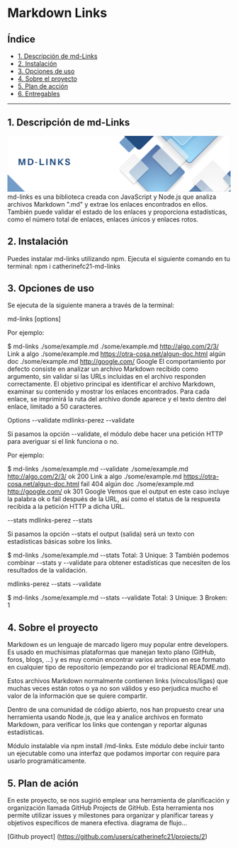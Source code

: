 # Markdown Links

## Índice

* [1. Descripción de md-Links](#1-descripción)
* [2. Instalación](#2-instalación)
* [3. Opciones de uso](#3-objetivos-de-aprendizaje)
* [4. Sobre el proyecto](#4-consideraciones-generales)
* [5. Plan de acción](#5-criterios-de-aceptación-mínimos-del-proyecto)
* [6. Entregables](#6-entregables)
***

## 1. Descripción de md-Links
![project](images/portada.png)
md-links es una biblioteca creada con JavaScript y Node.js que analiza archivos Markdown ".md" y extrae los enlaces encontrados en ellos. También puede validar el estado de los enlaces y proporciona estadísticas, como el número total de enlaces, enlaces únicos y enlaces rotos.


## 2. Instalación

Puedes instalar md-links utilizando npm. Ejecuta el siguiente comando en tu terminal:
npm i catherinefc21-md-links

## 3. Opciones de uso

Se ejecuta de la siguiente manera a través de la terminal:

md-links <path-to-file> [options]

Por ejemplo:

$ md-links ./some/example.md
./some/example.md http://algo.com/2/3/ Link a algo
./some/example.md https://otra-cosa.net/algun-doc.html algún doc
./some/example.md http://google.com/ Google
El comportamiento por defecto consiste en analizar un archivo Markdown recibido como argumento, sin validar si las URLs incluidas en el archivo responden correctamente. El objetivo principal es identificar el archivo Markdown, examinar su contenido y mostrar los enlaces encontrados. Para cada enlace, se imprimirá la ruta del archivo donde aparece y el texto dentro del enlace, limitado a 50 caracteres.

Options
--validate
mdlinks-perez <path-to-file> --validate

Si pasamos la opción --validate, el módulo debe hacer una petición HTTP para averiguar si el link funciona o no.

Por ejemplo:

$ md-links ./some/example.md --validate
./some/example.md http://algo.com/2/3/ ok 200 Link a algo
./some/example.md https://otra-cosa.net/algun-doc.html fail 404 algún doc
./some/example.md http://google.com/ ok 301 Google
Vemos que el output en este caso incluye la palabra ok o fail después de la URL, así como el status de la respuesta recibida a la petición HTTP a dicha URL.

--stats
mdlinks-perez <path-to-file> --stats

Si pasamos la opción --stats el output (salida) será un texto con estadísticas básicas sobre los links.

$ md-links ./some/example.md --stats
Total: 3
Unique: 3
También podemos combinar --stats y --validate para obtener estadísticas que necesiten de los resultados de la validación.

mdlinks-perez <path-to-file> --stats --validate

$ md-links ./some/example.md --stats --validate
Total: 3
Unique: 3
Broken: 1

## 4. Sobre el proyecto
Markdown es un lenguaje de marcado ligero muy popular entre developers. Es usado en muchísimas plataformas que manejan texto plano (GitHub, foros, blogs, ...) y es muy común encontrar varios archivos en ese formato en cualquier tipo de repositorio (empezando por el tradicional README.md).

Estos archivos Markdown normalmente contienen links (vínculos/ligas) que muchas veces están rotos o ya no son válidos y eso perjudica mucho el valor de la información que se quiere compartir.

Dentro de una comunidad de código abierto, nos han propuesto crear una herramienta usando Node.js, que lea y analice archivos en formato Markdown, para verificar los links que contengan y reportar algunas estadísticas.

Módulo instalable via npm install <github-user>/md-links. Este módulo debe incluir tanto un ejecutable como una interfaz que podamos importar con require para usarlo programáticamente.


## 5. Plan de ación
En este proyecto, se nos sugirió emplear una herramienta de planificación y organización llamada GitHub Projects de GitHub. Esta herramienta nos permite utilizar issues y milestones para organizar y planificar tareas y objetivos específicos de manera efectiva.
diagrama de flujo...

[Github proyect] (https://github.com/users/catherinefc21/projects/2)


